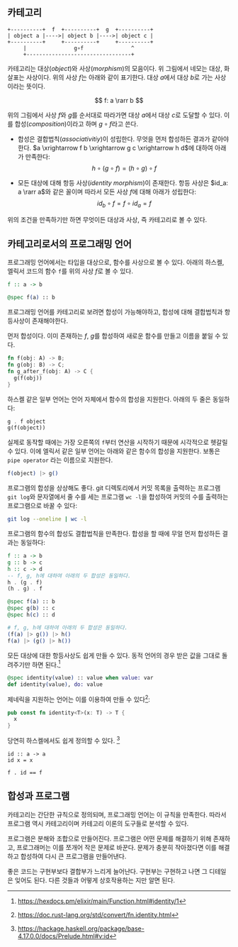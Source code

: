 ## 카테고리

```
+----------+  f  +----------+  g  +----------+
| object a |---->| object b |---->| object c |
+----------+     +----------+     +----------+
     |               g∘f               ^
     +---------------------------------+
```

카테고리는 대상(*object*)와 사상(*morphism*)의 모음이다.
위 그림에서 네모는 대상, 화살표는 사상이다.
위의 사상 $f$는 아래와 같이 표기한다. 대상 $a$에서 대상 $b$로 가는 사상이라는
뜻이다.

$$
f: a \rarr b
$$

위의 그림에서 사상 $f$와 $g$를 순서대로 따라가면 대상 $a$에서 대상 $c$로 도달할
수 있다. 이를 합성(*composition*)이라고 하며 $g \circ f$라고 쓴다. 

- 합성은 결합법칙(*associativitiy*)이 성립한다. 무엇을 먼저 합성하든 결과가 같아야한다.
  $a \xrightarrow f b \xrightarrow g c \xrightarrow h d$에 대하여 아래가
  만족한다:
  $$
  h \circ (g \circ f) = (h \circ g) \circ f
  $$

- 모든 대상에 대해 항등 사상(*identity morphism*)이 존재한다. 항등 사상은
  $id_a: a \rarr a$와 같은 꼴이며 따라서 모든 사상 $f$에 대해 아래가 성립한다:
  $$
  id_b \circ f = f \circ id_a = f
  $$

위의 조건을 만족하기만 하면 무엇이든 대상과 사상, 즉 카테고리로 볼 수 있다. 

## 카테고리로서의 프로그래밍 언어

프로그래밍 언어에서는 타입을 대상으로, 함수를 사상으로 볼 수 있다.
아래의 하스켈, 엘릭서 코드의 함수 `f`를 위의 사상 $f$로 볼 수 있다.

```haskell
f :: a -> b
```

```elixir
@spec f(a) :: b
````

프로그래밍 언어를 카테고리로 보려면 합성이 가능해야하고, 합성에 대해 결합법칙과
항등사상이 존재해야한다.

먼저 합성이다. 이미 존재하는 $f$, $g$를 합성하여 새로운 함수를 만들고 이름을
붙일 수 있다.

```rust
fn f(obj: A) -> B;
fn g(obj: B) -> C;
fn g_after_f(obj: A) -> C {
  g(f(obj))
}
```

하스켈 같은 일부 언어는 언어 자체에서 함수의 합성을 지원한다. 아래의 두 줄은
동일하다:

```haskell
g . f object
g(f(object))
```

실제로 동작할 때에는 가장 오른쪽의 `f`부터 연산을 시작하기 때문에 시각적으로
헷갈릴 수 있다. 이에 엘릭서 같은 일부 언어는 아래와 같은 함수의 합성을 지원한다.
보통은 `pipe operator` 라는 이름으로 지원한다.

```elixir
f(object) |> g()
```

프로그램의 합성을 상상해도 좋다. git 디렉토리에서 커밋 목록을 출력하는 프로그램
`git log`와 문자열에서 줄 수를 세는 프로그램 `wc -l`을 합성하여 커밋의 수를
출력하는 프로그램으로 바꿀 수 있다:

```bash
git log --oneline | wc -l
```

프로그램의 함수의 합성도 결합법칙을 만족한다. 합성을 할 때에 무얼 먼저 합성하든
결과는 동일하다:

```haskell
f :: a -> b
g :: b -> c
h :: c -> d
-- f, g, h에 대하여 아래의 두 합성은 동일하다.
h . (g . f)
(h . g) . f
```

```elixir
@spec f(a) :: b
@spec g(b) :: c
@spec h(c) :: d

# f, g, h에 대하여 아래의 두 합성은 동일하다.
(f(a) |> g()) |> h()
f(a) |> (g() |> h())
```

모든 대상에 대한 항등사상도 쉽게 만들 수 있다. 동적 언어의 경우 받은 값을 그대로
돌려주기만 하면 된다.[^1]

[^1]: https://hexdocs.pm/elixir/main/Function.html#identity/1

```elixir
@spec identity(value) :: value when value: var
def identity(value), do: value
```

제네릭을 지원하는 언어는 이를 이용하여 만들 수 있다[^2]:

[^2]: https://doc.rust-lang.org/std/convert/fn.identity.html

```rust
pub const fn identity<T>(x: T) -> T {
  x
}
```

당연히 하스켈에서도 쉽게 정의할 수 있다. [^3]

[^3]: https://hackage.haskell.org/package/base-4.17.0.0/docs/Prelude.html#v:id

```
id :: a -> a
id x = x

f . id == f
```


## 합성과 프로그램

카테고리는 간단한 규칙으로 정의되며, 프로그래밍 언어는 이 규칙을 만족한다.
따라서 프로그램 역시 카테고리이며 카테고리 이론의 도구들로 분석할 수 있다.

프로그램은 분해와 조합으로 만들어진다. 프로그램은 어떤 문제를 해결하기 위해
존재하고, 프로그래머는 이를 쪼개어 작은 문제로 바꾼다. 문제가 충분히 작아졌다면
이를 해결하고 합성하여 다시 큰 프로그램을 만들어낸다.

좋은 코드는 구현부보다 결합부가 느리게 늘어난다. 구현부는 구현하고 나면
그 디테일은 잊어도 된다. 다른 것들과 어떻게 상호작용하는 지만 알면 된다.
